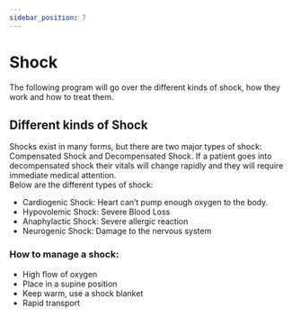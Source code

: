 ```yaml
---
sidebar_position: 7
---
```


# Shock

The following program will go over the different kinds of shock, how they work and how to treat them.

## Different kinds of Shock

Shocks exist in many forms, but there are two major types of shock: Compensated Shock and Decompensated Shock. If a patient goes into decompensated shock their vitals will change rapidly and they will require immediate medical attention. <br/>
Below are the different types of shock:
- Cardiogenic Shock: Heart can’t pump enough oxygen to the body.
- Hypovolemic Shock: Severe Blood Loss
- Anaphylactic Shock: Severe allergic reaction
- Neurogenic Shock: Damage to the nervous system

### How to manage a shock:
- High flow of oxygen
- Place in a supine position
- Keep warm, use a shock blanket
- Rapid transport

